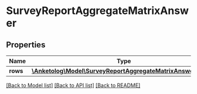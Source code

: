 # SurveyReportAggregateMatrixAnswer

## Properties
Name | Type | Description | Notes
------------ | ------------- | ------------- | -------------
**rows** | [**\Anketolog\Model\SurveyReportAggregateMatrixAnswerRows[]**](SurveyReportAggregateMatrixAnswerRows.md) |  | 

[[Back to Model list]](../README.md#documentation-for-models) [[Back to API list]](../README.md#documentation-for-api-endpoints) [[Back to README]](../README.md)


